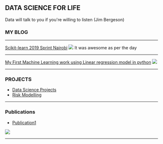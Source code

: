 
## DATA SCIENCE FOR LIFE
Data will talk to you if you're willing to listen (Jim Bergeson)
### MY BLOG
---


[Scikit-learn 2019 Sprint Nairobi](/sample_page)
<img src="images/D9rD0q2WwAAzCB2.jpg_large?raw=true"/>
It was awesome as per the day

---
[My First Machine Learning work using Linear regression model in python](/pdf/pyproject.pdf)
<img src="images/introduction-to-machine-learning_social.png?raw=true"/>

---
### PROJECTS

- [Data Science Projects](https://github.com/dominicondigo/Machine-Learning/)
- [Risk Modelling](https://www.academia.edu/26358817/RISK_MODELLING_FOR_UNDERWRITING_RISK_ON_MOTOR_VEHICLE_INSURANCE_COMPANY._A_CASE_STUDY_OF_OCCIDENTAL_INSURANCE_NAIROBI)

---
### Publications

- [Publication1](https://www.amazon.com/Risk-Modelling-Underwriting-Management/dp/3659765287)
<img src="images/risk.PNG?raw=true"/>


---


